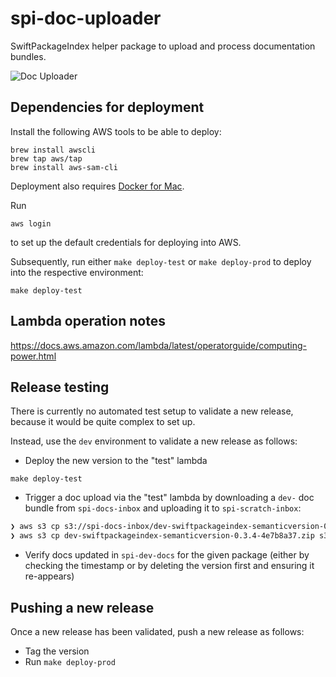 # spi-doc-uploader

SwiftPackageIndex helper package to upload and process documentation bundles.

![Doc Uploader](https://user-images.githubusercontent.com/65520/210773047-9c1f7cba-252c-4da9-a0f5-2ab8d1ed123d.png)

## Dependencies for deployment

Install the following AWS tools to be able to deploy:

```
brew install awscli
brew tap aws/tap
brew install aws-sam-cli
```

Deployment also requires [Docker for Mac](https://docs.docker.com/desktop/install/mac-install/).

Run

```
aws login
```

to set up the default credentials for deploying into AWS.

Subsequently, run either `make deploy-test` or `make deploy-prod` to deploy into the respective environment:

```
make deploy-test
```

## Lambda operation notes

https://docs.aws.amazon.com/lambda/latest/operatorguide/computing-power.html

## Release testing

There is currently no automated test setup to validate a new release, because it would be quite complex to set up.

Instead, use the `dev` environment to validate a new release as follows:

- Deploy the new version to the "test" lambda

```
make deploy-test
```

- Trigger a doc upload via the "test" lambda by downloading a `dev-` doc bundle from `spi-docs-inbox` and uploading it to `spi-scratch-inbox`:

```bash
❯ aws s3 cp s3://spi-docs-inbox/dev-swiftpackageindex-semanticversion-0.3.4-4e7b8a37.zip .
❯ aws s3 cp dev-swiftpackageindex-semanticversion-0.3.4-4e7b8a37.zip s3://spi-scratch-inbox/
```

- Verify docs updated in `spi-dev-docs` for the given package (either by checking the timestamp or by deleting the version first and ensuring it re-appears)

## Pushing a new release

Once a new release has been validated, push a new release as follows:

- Tag the version
- Run `make deploy-prod`
